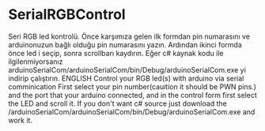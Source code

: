 # SerialRGBControl
Seri RGB led kontrolü.
Önce karşımıza gelen ilk formdan pin numarasını ve arduinonuzun bağlı olduğu pin numarasını yazın. Ardından ikinci formda önce led i seçip, sonra scrollbarı kaydırın.
Eğer c# kaynak kodu ile ilgilenmiyorsanız arduinoSerialCom/arduinoSerialCom/bin/Debug/arduinoSerialCom.exe yi indirip çalıştırın.
ENGLISH
Control your RGB led(s) with arduino via serial comminication
First select your pin number(cauition it should be PWN pins.) and the port that your arduino connected, and in the control form first select the LED and scroll it. 
If you don't want c# source just download the /arduinoSerialCom/arduinoSerialCom/bin/Debug/arduinoSerialCom.exe and work it.
